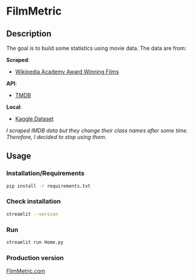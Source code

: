 # FilmMetric

## Description

The goal is to build some statistics using movie data. The data are from:

**Scraped**:

- [Wikipedia Academy Award Winning Films](https://en.wikipedia.org/wiki/List_of_Academy_Award-winning_films)

**API**:

- [TMDB](https://developer.themoviedb.org/reference/intro/getting-started)

**Local**:

- [Kaggle Dataset](https://www.kaggle.com/datasets/rounakbanik/the-movies-dataset?resource=download)

_I scraped IMDB data but they change their class names after some time. Therefore, I decided to stop using them._

## Usage

### Installation/Requirements

```bash
pip install -r requirements.txt
```

### Check installation

```bash
streamlit --version
```

### Run

```bash
streamlit run Home.py
```

### Production version

[FlimMetric.com](https://flimmetric.streamlit.app/)

